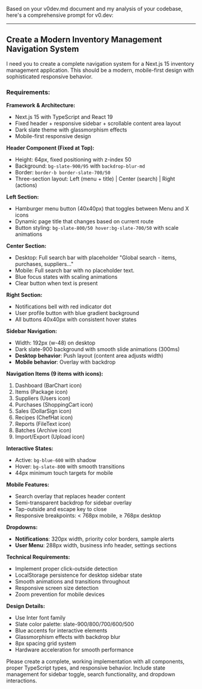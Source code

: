 Based on your v0dev.md document and my analysis of your codebase, here's a comprehensive prompt for v0.dev:

---

## **Create a Modern Inventory Management Navigation System**

I need you to create a complete navigation system for a Next.js 15 inventory management application. This should be a modern, mobile-first design with sophisticated responsive behavior.

### **Requirements:**

**Framework & Architecture:**

- Next.js 15 with TypeScript and React 19
- Fixed header + responsive sidebar + scrollable content area layout
- Dark slate theme with glassmorphism effects
- Mobile-first responsive design

**Header Component (Fixed at Top):**

- Height: 64px, fixed positioning with z-index 50
- Background: `bg-slate-900/95` with `backdrop-blur-md`
- Border: `border-b border-slate-700/50`
- Three-section layout: Left (menu + title) | Center (search) | Right (actions)

**Left Section:**

- Hamburger menu button (40x40px) that toggles between Menu and X icons
- Dynamic page title that changes based on current route
- Button styling: `bg-slate-800/50 hover:bg-slate-700/50` with scale animations

**Center Section:**

- Desktop: Full search bar with placeholder "Global search - items, purchases, suppliers..."
- Mobile: Full search bar with no placeholder text.
- Blue focus states with scaling animations
- Clear button when text is present

**Right Section:**

- Notifications bell with red indicator dot
- User profile button with blue gradient background
- All buttons 40x40px with consistent hover states

**Sidebar Navigation:**

- Width: 192px (w-48) on desktop
- Dark slate-900 background with smooth slide animations (300ms)
- **Desktop behavior**: Push layout (content area adjusts width)
- **Mobile behavior**: Overlay with backdrop

**Navigation Items (9 items with icons):**

1. Dashboard (BarChart icon)
2. Items (Package icon)
3. Suppliers (Users icon)
4. Purchases (ShoppingCart icon)
5. Sales (DollarSign icon)
6. Recipes (ChefHat icon)
7. Reports (FileText icon)
8. Batches (Archive icon)
9. Import/Export (Upload icon)

**Interactive States:**

- Active: `bg-blue-600` with shadow
- Hover: `bg-slate-800` with smooth transitions
- 44px minimum touch targets for mobile

**Mobile Features:**

- Search overlay that replaces header content
- Semi-transparent backdrop for sidebar overlay
- Tap-outside and escape key to close
- Responsive breakpoints: < 768px mobile, ≥ 768px desktop

**Dropdowns:**

- **Notifications**: 320px width, priority color borders, sample alerts
- **User Menu**: 288px width, business info header, settings sections

**Technical Requirements:**

- Implement proper click-outside detection
- LocalStorage persistence for desktop sidebar state
- Smooth animations and transitions throughout
- Responsive screen size detection
- Zoom prevention for mobile devices

**Design Details:**

- Use Inter font family
- Slate color palette: slate-900/800/700/600/500
- Blue accents for interactive elements
- Glassmorphism effects with backdrop blur
- 8px spacing grid system
- Hardware acceleration for smooth performance

Please create a complete, working implementation with all components, proper TypeScript types, and responsive behavior. Include state management for sidebar toggle, search functionality, and dropdown interactions.
